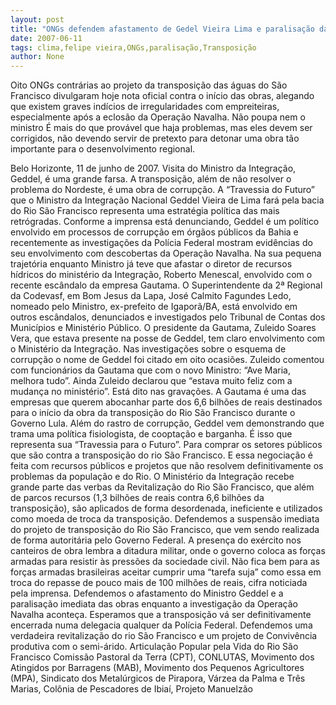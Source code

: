 ```yaml
---
layout: post
title: "ONGs defendem afastamento de Gedel Vieira Lima e paralisação da transposição"
date: 2007-06-11
tags: clima,felipe vieira,ONGs,paralisação,Transposição
author: None
---
```

Oito ONGs contr&aacute;rias ao projeto da transposi&ccedil;&atilde;o das &aacute;guas do S&atilde;o Francisco divulgaram hoje nota oficial contra o in&iacute;cio das obras, alegando que existem graves ind&iacute;cios de irregularidades com empreiteiras, especialmente ap&oacute;s a eclos&atilde;o da Opera&ccedil;&atilde;o Navalha. N&atilde;o poupa nem o ministro
&Eacute; mais do que prov&aacute;vel que haja problemas, mas eles devem ser corrigidos, n&atilde;o devendo servir de pretexto para detonar uma obra t&atilde;o importante para o desenvolvimento regional.

Belo Horizonte, 11 de junho de 2007.
Visita do Ministro da Integra&ccedil;&atilde;o, Geddel, &eacute; uma grande farsa. A transposi&ccedil;&atilde;o, al&eacute;m de n&atilde;o resolver o problema do Nordeste, &eacute; uma obra de corrup&ccedil;&atilde;o.
A &ldquo;Travessia do Futuro&rdquo; que o Ministro da Integra&ccedil;&atilde;o Nacional Geddel Vieira de Lima far&aacute; pela bacia do Rio S&atilde;o Francisco representa uma estrat&eacute;gia pol&iacute;tica das mais retr&oacute;gradas.
Conforme a imprensa est&aacute; denunciando, Geddel &eacute; um pol&iacute;tico envolvido em processos de corrup&ccedil;&atilde;o em &oacute;rg&atilde;os p&uacute;blicos da Bahia e recentemente as investiga&ccedil;&otilde;es da Pol&iacute;cia Federal mostram evid&ecirc;ncias do seu envolvimento com descobertas da Opera&ccedil;&atilde;o Navalha.
Na sua pequena trajet&oacute;ria enquanto Ministro j&aacute; teve que afastar o diretor de recursos h&iacute;dricos do minist&eacute;rio da Integra&ccedil;&atilde;o, Roberto Menescal, envolvido com o recente esc&acirc;ndalo da empresa Gautama.
O Superintendente da 2&ordf; Regional da Codevasf, em Bom Jesus da Lapa, Jos&eacute; Calmito Fagundes Ledo, nomeado pelo Ministro, ex-prefeito de Igapor&atilde;/BA, est&aacute; envolvido em outros esc&acirc;ndalos, denunciados e investigados pelo Tribunal de Contas dos Munic&iacute;pios e Minist&eacute;rio P&uacute;blico.
O presidente da Gautama, Zuleido Soares Vera, que estava presente na posse de Geddel, tem claro envolvimento com o Minist&eacute;rio da Integra&ccedil;&atilde;o. Nas investiga&ccedil;&otilde;es sobre o esquema de corrup&ccedil;&atilde;o o nome de Geddel foi citado em oito ocasi&otilde;es. Zuleido comentou com funcion&aacute;rios da Gautama que com o novo Ministro: &ldquo;Ave Maria, melhora tudo&rdquo;. Ainda Zuleido declarou que &ldquo;estava muito feliz com a mudan&ccedil;a no minist&eacute;rio&rdquo;. Est&aacute; dito nas grava&ccedil;&otilde;es.
A Gautama &eacute; uma das empresas que querem abocanhar parte dos 6,6 bilh&otilde;es de reais destinados para o in&iacute;cio da obra da transposi&ccedil;&atilde;o do Rio S&atilde;o Francisco durante o Governo Lula.
Al&eacute;m do rastro de corrup&ccedil;&atilde;o, Geddel vem demonstrando que trama uma pol&iacute;tica fisiologista, de coopta&ccedil;&atilde;o e barganha. &Eacute; isso que representa sua &ldquo;Travessia para o Futuro&rdquo;. Para comprar os setores p&uacute;blicos que s&atilde;o contra a transposi&ccedil;&atilde;o do rio S&atilde;o Francisco. E essa negocia&ccedil;&atilde;o &eacute; feita com recursos p&uacute;blicos e projetos que n&atilde;o resolvem definitivamente os problemas da popula&ccedil;&atilde;o e do Rio. O Minist&eacute;rio da Integra&ccedil;&atilde;o recebe grande parte das verbas da Revitaliza&ccedil;&atilde;o do Rio S&atilde;o Francisco, que al&eacute;m de parcos recursos (1,3 bilh&otilde;es de reais contra 6,6 bilh&otilde;es da transposi&ccedil;&atilde;o), s&atilde;o aplicados de forma desordenada, ineficiente e utilizados como moeda de troca da transposi&ccedil;&atilde;o.
Defendemos a suspens&atilde;o imediata do projeto de transposi&ccedil;&atilde;o do Rio S&atilde;o Francisco, que vem sendo realizada de forma autorit&aacute;ria pelo Governo Federal. A presen&ccedil;a do ex&eacute;rcito nos canteiros de obra lembra a ditadura militar, onde o governo coloca as for&ccedil;as armadas para resistir &agrave;s press&otilde;es da sociedade civil. N&atilde;o fica bem para as for&ccedil;as armadas brasileiras aceitar cumprir uma &ldquo;tarefa suja&rdquo; como essa em troca do repasse de pouco mais de 100 milh&otilde;es de reais, cifra noticiada pela imprensa.
Defendemos o afastamento do Ministro Geddel e a paralisa&ccedil;&atilde;o imediata das obras enquanto a investiga&ccedil;&atilde;o da Opera&ccedil;&atilde;o Navalha aconte&ccedil;a. Esperamos que a transposi&ccedil;&atilde;o v&aacute; ser definitivamente encerrada numa delegacia qualquer da Pol&iacute;cia Federal.
Defendemos uma verdadeira revitaliza&ccedil;&atilde;o do rio S&atilde;o Francisco e um projeto de Conviv&ecirc;ncia produtiva com o semi-&aacute;rido.
Articula&ccedil;&atilde;o Popular pela Vida do Rio S&atilde;o Francisco
Comiss&atilde;o Pastoral da Terra (CPT),
CONLUTAS,
Movimento dos Atingidos por Barragens (MAB),
Movimento dos Pequenos Agricultores (MPA),
Sindicato dos Metal&uacute;rgicos de Pirapora, V&aacute;rzea da Palma e Tr&ecirc;s Marias,
Col&ocirc;nia de Pescadores de Ibia&iacute;,
Projeto Manuelz&atilde;o
 